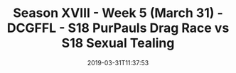 ---
title: Season XVIII - Week 5 (March 31) - DCGFFL - S18 PurPauls Drag Race vs S18 Sexual
  Tealing
teams-score:
- team: _teams/purple.md
  score: 47
- team: _teams/s18-teal.md
  score: 40
mvp: JC Adams (Purple), Bill Cammas (Teal)
game-ball: ''
sportsperson: ''
season: 18
week: 5
date: '2019-03-31T11:37:53'
pageid: season-xviii-week-5-april-1-6912-vs-6907
---